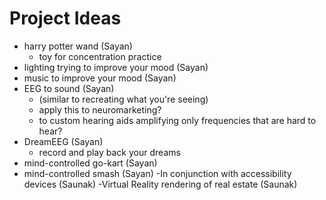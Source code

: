 # Project Ideas

- harry potter wand (Sayan)
    - toy for concentration practice
- lighting trying to improve your mood (Sayan)
- music to improve your mood (Sayan)
- EEG to sound (Sayan)
    - (similar to recreating what you're seeing)
    - apply this to neuromarketing?
    - to custom hearing aids amplifying only frequencies that are hard to hear?
- DreamEEG (Sayan)
    - record and play back your dreams
- mind-controlled go-kart (Sayan)
- mind-controlled smash (Sayan)
-In conjunction with accessibility devices (Saunak)
-Virtual Reality rendering of real estate (Saunak)
